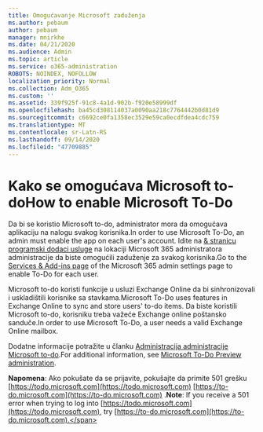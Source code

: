 ```yaml
---
title: Omogućavanje Microsoft zaduženja
ms.author: pebaum
author: pebaum
manager: mnirkhe
ms.date: 04/21/2020
ms.audience: Admin
ms.topic: article
ms.service: o365-administration
ROBOTS: NOINDEX, NOFOLLOW
localization_priority: Normal
ms.collection: Adm_O365
ms.custom: ''
ms.assetid: 339f925f-91c8-4a1d-902b-f920e58999df
ms.openlocfilehash: ba45cd308114037a0090aa218c7764442b0d81d9
ms.sourcegitcommit: c6692ce0fa1358ec3529e59ca0ecdfdea4cdc759
ms.translationtype: MT
ms.contentlocale: sr-Latn-RS
ms.lasthandoff: 09/14/2020
ms.locfileid: "47709885"
---
```

# <a name="how-to-enable-microsoft-to-do"></a><span data-ttu-id="affe4-102">Kako se omogućava Microsoft to-do</span><span class="sxs-lookup"><span data-stu-id="affe4-102">How to enable Microsoft To-Do</span></span>

<span data-ttu-id="affe4-103">Da bi se koristio Microsoft to-do, administrator mora da omogućava aplikaciju na nalogu svakog korisnika.</span><span class="sxs-lookup"><span data-stu-id="affe4-103">In order to use Microsoft To-Do, an admin must enable the app on each user's account.</span></span> <span data-ttu-id="affe4-104">Idite na [ &amp; stranicu programski dodaci usluge](https://portal.office.com/adminportal/home#/Settings/ServicesAndAddIns) na lokaciji Microsoft 365 administratora administracije da biste omogućili zaduženje za svakog korisnika.</span><span class="sxs-lookup"><span data-stu-id="affe4-104">Go to the [Services &amp; Add-ins page](https://portal.office.com/adminportal/home#/Settings/ServicesAndAddIns) of the Microsoft 365 admin settings page to enable To-Do for each user.</span></span>
  
<span data-ttu-id="affe4-105">Microsoft to-do koristi funkcije u usluzi Exchange Online da bi sinhronizovali i uskladištili korisnike sa stavkama.</span><span class="sxs-lookup"><span data-stu-id="affe4-105">Microsoft To-Do uses features in Exchange Online to sync and store users' to-do items.</span></span> <span data-ttu-id="affe4-106">Da biste koristili Microsoft to-do, korisniku treba važeće Exchange online poštansko sanduče.</span><span class="sxs-lookup"><span data-stu-id="affe4-106">In order to use Microsoft To-Do, a user needs a valid Exchange Online mailbox.</span></span>
  
<span data-ttu-id="affe4-107">Dodatne informacije potražite u članku [Administracija administracije Microsoft to-do](https://support.office.com/article/490c1a8c-2333-4952-8125-841afadb9620.aspx).</span><span class="sxs-lookup"><span data-stu-id="affe4-107">For additional information, see [Microsoft To-Do Preview administration](https://support.office.com/article/490c1a8c-2333-4952-8125-841afadb9620.aspx).</span></span>
  
 <span data-ttu-id="affe4-108">**Napomena**: Ako pokušate da se prijavite, pokušajte da primite 501 grešku [https://todo.microsoft.com](https://todo.microsoft.com) [https://to-do.microsoft.com](https://to-do.microsoft.com) .</span><span class="sxs-lookup"><span data-stu-id="affe4-108">**Note**: If you receive a 501 error when trying to log into [https://todo.microsoft.com](https://todo.microsoft.com), try [https://to-do.microsoft.com](https://to-do.microsoft.com).</span></span>
  

